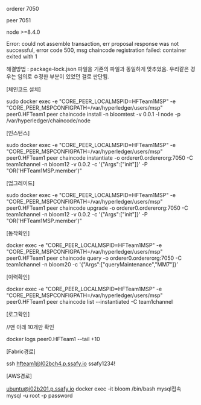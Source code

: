 orderer 7050 

peer 7051

node >=8.4.0



Error: could not assemble transaction, err proposal response was not successful, error code 500, msg chaincode registration failed: container exited with 1

해결방법 : package-lock.json 파일을 기존의 파일과 동일하게 맞추었음. 우리같은 경우는 임의로 수정한 부분이 있었던 걸로 판단됨.



[체인코드 설치]

sudo docker exec -e "CORE_PEER_LOCALMSPID=HFTeam1MSP" -e "CORE_PEER_MSPCONFIGPATH=/var/hyperledger/users/msp" peer0.HFTeam1 peer chaincode install -n bloomtest -v 0.0.1 -l node -p /var/hyperledger/chaincode/node



[인스턴스]

sudo docker exec -e "CORE_PEER_LOCALMSPID=HFTeam1MSP" -e "CORE_PEER_MSPCONFIGPATH=/var/hyperledger/users/msp" peer0.HFTeam1 peer chaincode instantiate -o orderer0.ordererorg:7050 -C team1channel -n bloom12 -v 0.0.2 -c '{"Args":["init"]}' -P "OR('HFTeam1MSP.member')"



[업그레이드]

sudo docker exec -e "CORE_PEER_LOCALMSPID=HFTeam1MSP" -e "CORE_PEER_MSPCONFIGPATH=/var/hyperledger/users/msp" peer0.HFTeam1 peer chaincode upgrade -o orderer0.ordererorg:7050 -C team1channel -n bloom12 -v 0.0.2 -c '{"Args":["init"]}' -P "OR('HFTeam1MSP.member')"



[동작확인]

docker exec -e "CORE_PEER_LOCALMSPID=HFTeam1MSP" -e "CORE_PEER_MSPCONFIGPATH=/var/hyperledger/users/msp" peer0.HFTeam1 peer chaincode query -o orderer0.ordererorg:7050 -C team1channel -n bloom20 -c '{"Args":["queryMaintenance","MM7"]}’

[이력확인]

docker exec -e "CORE_PEER_LOCALMSPID=HFTeam1MSP" -e "CORE_PEER_MSPCONFIGPATH=/var/hyperledger/users/msp" peer0.HFTeam1 peer chaincode list --instantiated -C team1channel

[로그확인]

//맨 아래 10개만 확인

docker logs peer0.HFTeam1 --tail +10



[Fabric경로]

ssh hfteam1@l02bch4.p.ssafy.io
ssafy1234!



[AWS경로]

ubuntu@i02b201.p.ssafy.io
docker exec -it bloom /bin/bash
mysql접속
mysql -u root -p
password

